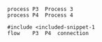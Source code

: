 ```data-flow-diagram included-snippet-1.svg
process	P3	Process 3
process	P4	Process 4
```

```data-flow-diagram includer-1.svg
#include <included-snippet-1
flow	P3	P4	connection
```
